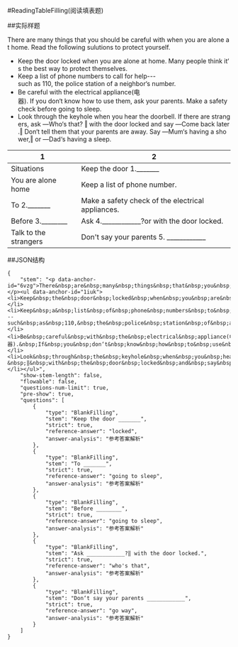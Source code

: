 #ReadingTableFilling(阅读填表题)

##实际样题

There are many things that you should be careful with when you are alone at home. Read the following sulutions to protect yourself. 

* Keep the door locked when you are alone at home. Many people think it‘s the best way to protect themselves. 
* Keep a list of phone numbers to call for help---such as 110, the police station of a neighbor‘s number. 
* Be careful with the electrical appliance(电器). If you don‘t know how to use them, ask your parents. Make a safety check before going to sleep. 
* Look through the keyhole when you hear the doorbell. If there are strangers, ask ―Who‘s that? ‖ with the door locked and say ―Come back later.‖ Don‘t tell them that your parents are away. Say ―Mum‘s having a shower,‖ or ―Dad‘s having a sleep.


1 | 2 
-----|------
Situations    | Keep the door 1._______ 
You are alone home        |  Keep a list of phone number. 
To 2._______       |   Make a safety check of the electrical appliances. 
Before 3.________      |   Ask 4.____________?or with the door locked.
Talk to the strangers       |  Don't say your parents 5. ____________ 


##JSON结构

	{
		"stem": "<p data-anchor-id="6vzg">There&nbsp;are&nbsp;many&nbsp;things&nbsp;that&nbsp;you&nbsp;should&nbsp;be&nbsp;careful&nbsp;with&nbsp;when&nbsp;you&nbsp;are&nbsp;alone&nbsp;at&nbsp;home.&nbsp;Read&nbsp;the&nbsp;following&nbsp;sulutions&nbsp;to&nbsp;protect&nbsp;yourself.&nbsp;</p><ul data-anchor-id="1iuk"><li>Keep&nbsp;the&nbsp;door&nbsp;locked&nbsp;when&nbsp;you&nbsp;are&nbsp;alone&nbsp;at&nbsp;home.&nbsp;Many&nbsp;people&nbsp;think&nbsp;it‘s&nbsp;the&nbsp;best&nbsp;way&nbsp;to&nbsp;protect&nbsp;themselves.&nbsp;</li><li>Keep&nbsp;a&nbsp;list&nbsp;of&nbsp;phone&nbsp;numbers&nbsp;to&nbsp;call&nbsp;for&nbsp;help---such&nbsp;as&nbsp;110,&nbsp;the&nbsp;police&nbsp;station&nbsp;of&nbsp;a&nbsp;neighbor‘s&nbsp;number.&nbsp;</li><li>Be&nbsp;careful&nbsp;with&nbsp;the&nbsp;electrical&nbsp;appliance(电器).&nbsp;If&nbsp;you&nbsp;don‘t&nbsp;know&nbsp;how&nbsp;to&nbsp;use&nbsp;them,&nbsp;ask&nbsp;your&nbsp;parents.&nbsp;Make&nbsp;a&nbsp;safety&nbsp;check&nbsp;before&nbsp;going&nbsp;to&nbsp;sleep.&nbsp;</li><li>Look&nbsp;through&nbsp;the&nbsp;keyhole&nbsp;when&nbsp;you&nbsp;hear&nbsp;the&nbsp;doorbell.&nbsp;If&nbsp;there&nbsp;are&nbsp;strangers,&nbsp;ask&nbsp;―Who‘s&nbsp;that?&nbsp;‖&nbsp;with&nbsp;the&nbsp;door&nbsp;locked&nbsp;and&nbsp;say&nbsp;―Come&nbsp;back&nbsp;later.‖&nbsp;Don‘t&nbsp;tell&nbsp;them&nbsp;that&nbsp;your&nbsp;parents&nbsp;are&nbsp;away.&nbsp;Say&nbsp;―Mum‘s&nbsp;having&nbsp;a&nbsp;shower,‖&nbsp;or&nbsp;―Dad‘s&nbsp;having&nbsp;a&nbsp;sleep.</li></ul>",
		"show-stem-length": false,
		"flowable": false,
		"questions-num-limit": true,
		"pre-show": true,
		"questions": [
			{
				"type": "BlankFilling",
				"stem": "Keep the door _______",	
				"strict": true,	
				"reference-answer": "locked",		
				"answer-analysis": "参考答案解析"
			},
			{
				"type": "BlankFilling",
				"stem": "To _______",	
				"strict": true,	
				"reference-answer": "going to sleep",		
				"answer-analysis": "参考答案解析"
			},
			{
				"type": "BlankFilling",
				"stem": "Before ________",	
				"strict": true,	
				"reference-answer": "going to sleep",		
				"answer-analysis": "参考答案解析"
			},
			{
				"type": "BlankFilling",
				"stem": "Ask ____________?‖ with the door locked.",	
				"strict": true,	
				"reference-answer": "who's that",		
				"answer-analysis": "参考答案解析"
			},
			{
				"type": "BlankFilling",
				"stem": "Don‘t say your parents ____________",	
				"strict": true,	
				"reference-answer": "go way",		
				"answer-analysis": "参考答案解析"
			}
		]
	}
